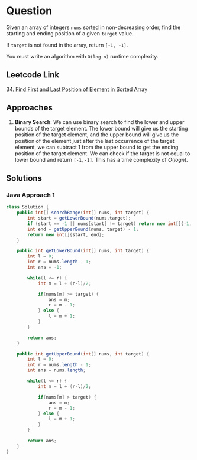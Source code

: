 # Question

Given an array of integers `nums` sorted in non-decreasing order, find the starting and ending position of a given `target` value.

If `target` is not found in the array, return `[-1, -1]`.

You must write an algorithm with `O(log n)` runtime complexity.

## Leetcode Link

[34. Find First and Last Position of Element in Sorted Array](https://leetcode.com/problems/find-first-and-last-position-of-element-in-sorted-array/)

## Approaches

1. **Binary Search**: We can use binary search to find the lower and upper bounds of the target element. The lower bound will give us the starting position of the target element, and the upper bound will give us the position of the element just after the last occurrence of the target element, we can subtract 1 from the upper bound to get the ending position of the target element. We can check if the target is not equal to lower bound and return `[-1,-1]`. This has a time complexity of $O(log n)$.

## Solutions

### Java Approach 1

```java
class Solution {
    public int[] searchRange(int[] nums, int target) {
        int start = getLowerBound(nums,target);
        if (start == -1 || nums[start] != target) return new int[]{-1, -1};
        int end = getUpperBound(nums, target) - 1;
        return new int[]{start, end};
    }

    public int getLowerBound(int[] nums, int target) {
        int l = 0;
        int r = nums.length - 1;
        int ans = -1;

        while(l <= r) {
            int m = l + (r-l)/2;

            if(nums[m] >= target) {
                ans = m;
                r = m - 1;
            } else {
                l = m + 1;
            }
        }

        return ans;
    }

    public int getUpperBound(int[] nums, int target) {
        int l = 0;
        int r = nums.length - 1;
        int ans = nums.length;

        while(l <= r) {
            int m = l + (r-l)/2;

            if(nums[m] > target) {
                ans = m;
                r = m - 1;
            } else {
                l = m + 1;
            }
        }

        return ans;
    }
}
```
